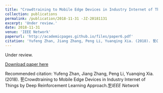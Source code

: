 ```yaml
---
title: "Crowdtraining to Mobile Edge Devices in Industry Internet of Things by Deep Reinforcement Learning Approach"
collection: publications
permalink: /publication/2018-11-31 -JZ-20181131
excerpt: 'Under review.'
date: 2018-11-31 
venue: 'IEEE Network'
paperurl: 'http://academicpages.github.io/files/paper6.pdf'
citation: 'Yufeng Zhan, Jiang Zhang, Peng Li, Yuanqing Xia. (2018). 乬Crowdtraining to Mobile Edge Devices in Industry Internet of Things by Deep Reinforcement Learning Approach.乭<i>IEEE Network</i>'
---
```

Under review.

[Download paper here](http://academicpages.github.io/files/paper6.pdf)

Recommended citation: Yufeng Zhan, Jiang Zhang, Peng Li, Yuanqing Xia. (2018). 乬Crowdtraining to Mobile Edge Devices in Industry Internet of Things by Deep Reinforcement Learning Approach.乭<i>IEEE Network</i>
